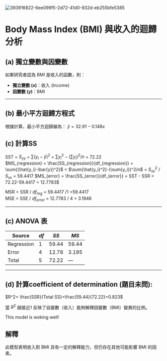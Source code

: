 ![393916822-6ee099f5-2d72-41d0-932d-eb255bfe5385](https://github.com/user-attachments/assets/174bda0f-5361-4170-9fd9-c75b2e7c09eb)

# Body Mass Index (BMI) 與收入的迴歸分析

## (a) 獨立變數與因變數
如果研究者認為 BMI 是收入的函數，則：
- **獨立變數 ($x$)**：收入 (Income)
- **因變數 ($y$)**：BMI
---
## (b) 最小平方迴歸方程式

根據計算，最小平方迴歸線為：
$\hat{y} = 32.91 - 0.148x$

## (c) 計算SS
SST = $S_{yy}$ = $\sum{(y_i-\bar{y})^2}$ =  $\sum{y_i^2}-(\sum{y_i})^2/n$ = 72.22\
$MS_{regression} = \frac{SS_{regression}}{df_{regression}} = \sum{(\hat{y_i}-\bar{y})^2}$ = $\sum{\hat{y_i}^2}-(\sum{y_i})^2/n$ =  $S_{xy}^2$ / $S_{xx}$ = 59.4417
$MS_{error} = \frac{SS_{error}}{df_{error}} =  SST - SSR = 72.22-59.4417 = 12.7783$
  
MSR = SSR / $df_{reg}$ = 59.4417 /1 =59.4417\
MSE = SSE / $df_{error}$ = 12.7783 / 4 = 3.1946

---
## (c) ANOVA 表

| Source      | $df$ | $SS$  | $MS$   |
|-------------|------|-------|--------|
| Regression  | 1    | 59.44 | 59.44  |
| Error       | 4    | 12.78 | 3.195  |
| Total       | 5    | 72.22 | —      |
---
## (d) 計算coefficient of determination  (題目未問): 

$R^2= \frac{SSR}{Total SS}=\frac{59.44}{72.22}=0.823$

當 $R^2$ 越接近1 反映了自變數（收入）能夠解釋因變數（BMI）變異的比例。

This model is woking well!

## 解釋
此模型表明收入對 BMI 具有一定的解釋能力，但仍存在其他可能影響 BMI 的因素。
